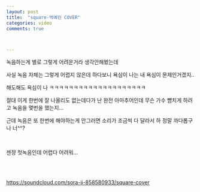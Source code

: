 ```yaml
---
layout: post
title:  "square-백예린 COVER"
categories: video 
comments: true



---
```








녹음하는게 별로 그렇게 어려운거라 생각안해봤는데

사실 녹음 자체는 그렇게 어렵지 않은데 하다보니 욕심이 나는 내 욕심이 문제인거겠지..

해도해도 욕심이 나 ㅋㅋㅋㅋㅋㅋㅋㅋㅋㅋㅋㅋㅋㅋㅋㅋㅋㅋㅋㅋ

절대 이게 한번에 잘 나올리도 없는데다가 난 완전 아마추어인데 무슨 가수 뺨치게 하려고 녹음을 몇번을 했는지...

근데 녹음은 또 한번에 해야하는게 안그러면 소리가 조금씩 다 달라서 하 정말 까다롭구나 너^^?

<br>

젠쟝 첫녹음인데 어렵다 어려워...

<br>

<br>

https://soundcloud.com/sora-ji-858580933/square-cover











